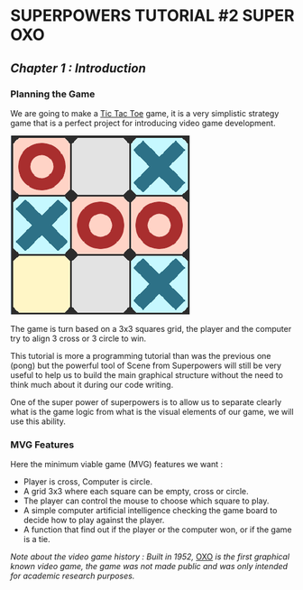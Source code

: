 # SUPERPOWERS TUTORIAL #2 SUPER OXO
## *Chapter 1 : Introduction*

### Planning the Game

We are going to make a [Tic Tac Toe][1] game, it is a very simplistic strategy
game that is a perfect project for introducing video game development.

![tictactoe.png](img/tictactoe.png)

The game is turn based on a 3x3 squares grid, the player and the computer try to
align 3 cross or 3 circle to win.

This tutorial is more a programming tutorial than was the previous one (pong) but
the powerful tool of Scene from Superpowers will still be very useful to help us to
build the main graphical structure without the need to think much about it during our code writing.

One of the super power of superpowers is to allow us to separate clearly what is
the game logic from what is the visual elements of our game, we will use this ability.


### MVG Features

Here the minimum viable game (MVG) features we want :

* Player is cross, Computer is circle.
* A grid 3x3 where each square can be empty, cross or circle.
* The player can control the mouse to choose which square to play.
* A simple computer artificial intelligence checking the game board to decide how to play against the player.
* A function that find out if the player or the computer won, or if the game is a tie.

*Note about the video game history : Built in 1952,* [OXO][2] *is the first graphical
known video game, the game was not made public and was only intended for academic research purposes.*

[1]: https://en.wikipedia.org/wiki/Tic-tac-toe
[2]: https://en.wikipedia.org/wiki/OXO
